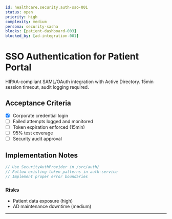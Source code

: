 ```yaml
id: healthcare.security.auth-sso-001
status: open
priority: high
complexity: medium
persona: security-sasha
blocks: [patient-dashboard-003]
blocked_by: [ad-integration-001]
```

# SSO Authentication for Patient Portal

HIPAA-compliant SAML/OAuth integration with Active Directory. 15min session timeout, audit logging required.

## Acceptance Criteria
- [x] Corporate credential login
- [ ] Failed attempts logged and monitored
- [ ] Token expiration enforced (15min)
- [ ] 95% test coverage
- [ ] Security audit approval

## Implementation Notes
```javascript
// Use SecurityAuthProvider in /src/auth/
// Follow existing token patterns in auth-service
// Implement proper error boundaries
```

### Risks

- Patient data exposure (high)
- AD maintenance downtime (medium)

---

[security-sasha]: ./personas/security-sasha.md
[patient-dashboard-003]: ./tickets/healthcare.frontend.patient-dashboard-003.md
[ad-integration-001]: ./tickets/healthcare.infrastructure.ad-integration-001.md